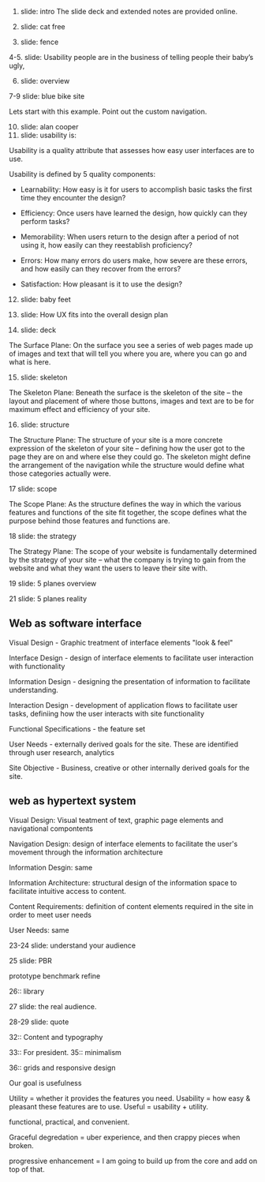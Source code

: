 
1. slide: intro
The slide deck and extended notes are provided online.


2. slide: cat free
3. slide: fence

4-5. slide: Usability people are in the business of telling people their baby’s ugly,

6. slide: overview

7-9 slide: blue bike site

Lets start with this example. Point out the custom navigation.

10. slide: alan cooper
11. slide: usability is:

  Usability is a quality attribute that assesses how easy user interfaces are to use.

  Usability is defined by 5 quality components:

* Learnability: How easy is it for users to accomplish basic tasks the first time they encounter the design?

* Efficiency: Once users have learned the design, how quickly can they perform tasks?

* Memorability: When users return to the design after a period of not using it, how easily can they reestablish proficiency?
    
* Errors: How many errors do users make, how severe are these errors, and how easily can they recover from the errors?

* Satisfaction: How pleasant is it to use the design? 

12. slide: baby feet

13. slide: How UX fits into the overall design plan

14. slide: deck

The Surface Plane: On the surface you see a series of web pages made up of images and text that will tell you where you are, where you can go and what is here.

15. slide: skeleton

The Skeleton Plane: Beneath the surface is the skeleton of the site – the layout and placement of where those buttons, images and text are to be for maximum effect and efficiency of your site.


16. slide: structure

The Structure Plane: The structure of your site is a more concrete expression of the skeleton of your site – defining how the user got to the page they are on and where else they could go. The skeleton might define the arrangement of the navigation while the structure would define what those categories actually were.

17 slide: scope


The Scope Plane: As the structure defines the way in which the various features and functions of the site fit together, the scope defines what the purpose behind those features and functions are.

18 slide: the strategy

The Strategy Plane: The scope of your website is fundamentally determined by the strategy of your site – what the company is trying to gain from the website and what they want the users to leave their site with.

19 slide: 5 planes overview

21 slide: 5 planes reality

Web as software interface
--------------------------------
Visual Design - Graphic treatment of interface elements "look & feel"

Interface Design - design of interface elements to facilitate user interaction with functionality

Information Design - designing the presentation of information to facilitate understanding.

Interaction Design - development of application flows to facilitate user tasks, definiing how the user interacts with site functionality

Functional Specifications - the feature set

User Needs - externally derived goals for the site. These are identified through user research, analytics

Site Objective - Business, creative or other internally derived goals for the site.


web as hypertext system
---------------------------------
Visual Design: Visual teatment of text, graphic page elements and navigational compontents

Navigation Design: design of interface elements to facilitate the user's movement through the information architecture

Information Desgin: same

Information Architecture: structural design of the information space to facilitate intuitive access to content.

Content Requirements: definition of content elements required in the site in order to meet user needs

User Needs: same


23-24 slide: understand your audience

25 slide: PBR

prototype
benchmark
refine

26:: library

27 slide: the real audience.

28-29 slide: quote

32:: Content and typography

33:: For president.
35:: minimalism


36:: grids and responsive design



Our goal is usefulness

Utility = whether it provides the features you need.
Usability = how easy & pleasant these features are to use.
Useful = usability + utility.

functional, practical, and convenient.


Graceful degredation = uber experience, and then crappy pieces when broken.

progressive enhancement = I am going to build up from the core and add on top of that.

